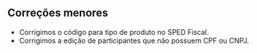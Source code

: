 ## Correções menores
* Corrigimos o código para tipo de produto no SPED Fiscal.
* Corrigimos a edição de participantes que não possuem CPF ou CNPJ.
